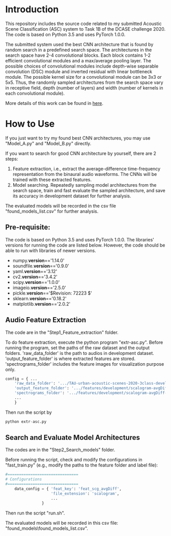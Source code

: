 # Introduction

This repository includes the source code related to my submitted Acoustic Scene Classification (ASC) system to Task 1B of the DCASE challenge 2020. The code is based on Python 3.5 and uses PyTorch 1.0.0.

The submitted system used the best CNN architecture that is found by random search in a predefined search space. The architectures in the search space have 2-4 convolutional blocks. Each block contains 1-2 efficient convolutional modules and a max/average pooling layer. The possible choices of convolutional modules include depth-wise separable convolution (DSC) module and inverted residual with linear bottleneck module. The possible kernel size for a convolutional module can be 3x3 or 5x5. Thus, the randomly sampled architectures from the search space vary in receptive field, depth (number of layers) and width (number of kernels in each convolutional module).

More details of this work can be found in [here](http://dcase.community/documents/workshop2020/proceedings/DCASE2020Workshop_Wu_18.pdf). 

# How to Use

If you just want to try my found best CNN architectures, you may use "Model_A.py" and "Model_B.py" directly.

If you want to search for good CNN architecture by yourself, there are 2 steps: 

1. Feature extraction, i.e., extract the average-difference time-frequency representation from the binaural audio waveforms. The CNNs will be trained with these extracted features.
2. Model searching. Repeatedly sampling model architectures from the search space, train and fast evaluate the sampled architecture, and save its accuracy in development dataset for further analysis.

The evaluated models will be recorded in the csv file "found_models_list.csv" for further analysis.

## Pre-requisite:

The code is based on Python 3.5 and uses PyTorch 1.0.0. The libraries' versions for running the code are listed below. However, the code should be able to run with libraries of newer versions. 

- numpy.__version__=='1.14.0'
- soundfile.__version__=='0.9.0'
- yaml.__version__=='3.12'
- cv2.__version__=='3.4.2'
- scipy.__version__=='1.0.0'
- imageio.__version__=='2.5.0'
- pickle.__version__=='$Revision: 72223 $'
- sklearn.__version__=='0.18.2'
- matplotlib.__version__=='2.0.2'



## Audio Feature Extraction

The code are in the "Step1_Feature_extraction" folder.

To do feature extraction, execute the python program "extr-asc.py". Before running the program, set the paths of the raw dataset and the output folders. 'raw_data_folder' is the path to audios in development dataset. 'output_feature_folder' is where extracted features are stored. 'spectrograms_folder' includes the feature images for visualization purpose only.

```python
config = { ...
	'raw_data_folder': '.../TAU-urban-acoustic-scenes-2020-3class-development/audio',
	'output_feature_folder': '.../features/development/scalogram-avgDiff',
	'spectrograms_folder': '.../features/development/scalogram-avgDiff-imgs',
	...
	}
```

Then run the script by

```python
python extr-asc.py
```

## Search and Evaluate Model Architectures

The codes are in the "Step2_Search_models" folder. 

Before running the script, check and modify the configurations in "fast_train.py" (e.g., modify the paths to the feature folder and label file):

```python
#===============================
# Configurations
#===============================
	data_config = {	'feat_key': 'feat_scg_avgDiff',
					'file_extension': 'scalogram',
					...
				} 
```

Then run the script "run.sh".

The evaluated models will be recorded in this csv file: "found_models\found_models_list.csv".
